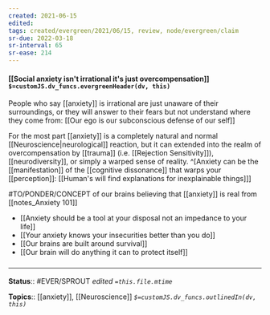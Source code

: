 ```yaml
---
created: 2021-06-15
edited: 
tags: created/evergreen/2021/06/15, review, node/evergreen/claim
sr-due: 2022-03-18
sr-interval: 65
sr-ease: 214
---
```


#### [[Social anxiety isn't irrational it's just overcompensation]] `$=customJS.dv_funcs.evergreenHeader(dv, this)`

People who say [[anxiety]] is irrational are just unaware of their surroundings,
or they will answer to their fears but not understand where they come from: [[Our ego is our subconscious defense of our self]]

For the most part [[anxiety]] is a completely natural and normal [[Neuroscience|neurological]] reaction, but it can extended into the realm of overcompensation by [[trauma]] (i.e. [[Rejection Sensitivity]]), [[neurodiversity]], or simply a warped sense of reality. 
^[Anxiety can be the [[manifestation]] of the [[cognitive dissonance]] that warps your [[perception]]: [[Human's will find explanations for inexplainable things]]]

#TO/PONDER/CONCEPT of our brains believing that [[anxiety]] is real from [[notes_Anxiety 101]]
- [[Anxiety should be a tool at your disposal not an impedance to your life]]
- [[Your anxiety knows your insecurities better than you do]]
- [[Our brains are built around survival]]
- [[Our brain will do anything it can to protect itself]]

### <hr class="footnote"/>

**Status**:: #EVER/SPROUT
*edited `=this.file.mtime`*

**Topics**:: [[anxiety]], [[Neuroscience]]
*`$=customJS.dv_funcs.outlinedIn(dv, this)`*
